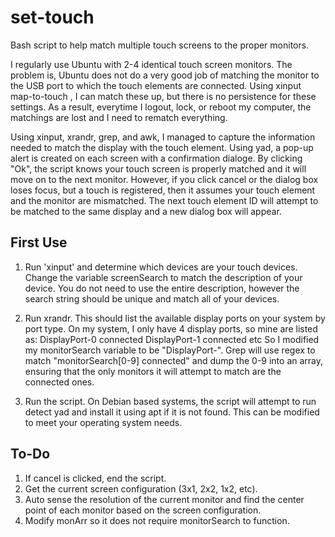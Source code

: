 # set-touch
Bash script to help match multiple touch screens to the proper monitors.

 I regularly use Ubuntu with 2-4 identical touch screen monitors. The problem is, Ubuntu does not do a very good job of 
 matching the monitor to the USB port to which the touch elements are connected. Using xinput map-to-touch <id> <display>, 
 I can match these up, but there is no persistence for these settings. As a result, everytime I logout, lock, or reboot 
 my computer, the matchings are lost and I need to rematch everything.
  
 Using xinput, xrandr, grep, and awk, I managed to capture the information needed to match the display with the touch 
 element. Using yad, a pop-up alert is created on each screen with a confirmation dialoge. By clicking "Ok", the script 
 knows your touch screen is properly matched and it will move on to the next monitor. However, if you click cancel or the
 dialog box loses focus, but a touch is registered, then it assumes your touch element and the monitor are mismatched. 
 The next touch element ID will attempt to be matched to the same display and a new dialog box will appear. 

## First Use
 1. Run 'xinput' and determine which devices are your touch devices. Change the variable screenSearch to match the description
    of your device. You do not need to use the entire description, however the search string should be unique and match all of 
    your devices. 

 2. Run xrandr. This should list the available display ports on your system by port type. On my system, I only have 4 display 
    ports, so mine are listed as:
      DisplayPort-0 connected
      DisplayPort-1 connected
      etc
    So I modified my monitorSearch variable to be "DisplayPort-". Grep will use regex to match "monitorSearch[0-9] connected" 
    and dump the 0-9 into an array,    ensuring that the only monitors it will attempt to match are the connected ones.

 3. Run the script. On Debian based systems, the script will attempt to run detect yad and install it using apt if it is not 
    found. This can be modified to meet your operating system needs.

## To-Do
 1. If cancel is clicked, end the script.
 2. Get the current screen configuration (3x1, 2x2, 1x2, etc).
 3. Auto sense the resolution of the current monitor and find the center point of each monitor based on the screen configuration. 
 4. Modify monArr so it does not require monitorSearch to function.
